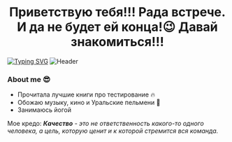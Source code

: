### <h1 align=center>Приветствую тебя!!! Рада встрече. И да не будет ей конца!😉 Давай знакомиться!!!</h1>
[![Typing SVG](https://readme-typing-svg.demolab.com?font=Fira+Code&pause=1000&color=E041EE&width=435&lines=I'm+QA+Engeneer+(manual))](https://git.io/typing-svg)
![Header](https://github.com/victoria-bychkova/victoria-bychkova/blob/main/assets/gifntext-gif.gif)

### About me :sunglasses:
- Прочитала лучшие книги про тестирование :fire:
- Обожаю музыку, кино и Уральские пельмени :musical_note:
- Занимаюсь йогой

Мое кредо: <i><b>Качество</b> - это не ответственность какого-то одного человека, а цель, которую ценит и к которой стремится вся команда.</i>
